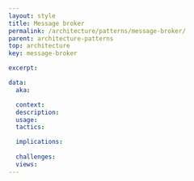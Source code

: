 ```yaml
---
layout: style
title: Message broker
permalink: /architecture/patterns/message-broker/
parent: architecture-patterns
top: architecture
key: message-broker

excerpt:

data:
  aka:

  context:
  description:
  usage:
  tactics:

  implications:
        
  challenges:
  views:
---
```


